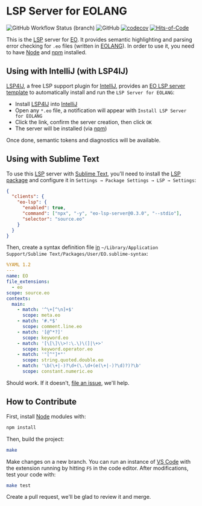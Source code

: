 # LSP Server for EOLANG

![GitHub Workflow Status (branch)](https://img.shields.io/github/actions/workflow/status/objectionary/eo-lsp-server/make.yml?branch=master)
![GitHub](https://img.shields.io/github/license/objectionary/eo-lsp-server)
[![codecov](https://codecov.io/gh/objectionary/eo-lsp-server/branch/master/graph/badge.svg)](https://codecov.io/gh/objectionary/eo-lsp-server)
[![Hits-of-Code](https://hitsofcode.com/github/objectionary/eo-lsp-server)](https://hitsofcode.com/view/github/objectionary/eo-lsp-server)

This is the [LSP] server for [EO](https://github.com/objectionary/eo).
It provides semantic highlighting and parsing error checking for `.eo` files
(written in [EOLANG]).
In order to use it, you need to have [Node] and [npm] installed.

## Using with IntelliJ (with LSP4IJ)

[LSP4IJ](https://github.com/redhat-developer/lsp4ij), a free LSP support plugin
for [IntelliJ], provides an [EO LSP server template][lsp4ij-doc]
to automatically install and run the `LSP Server for EOLANG`:

* Install [LSP4IJ](https://plugins.jetbrains.com/plugin/23257-lsp4ij)
into [IntelliJ]
* Open any `*.eo` file, a notification will appear with
`Install LSP Server for EOLANG`
* Click the link, confirm the server creation, then click `OK`
* The server will be installed (via [npm])

Once done, semantic tokens and diagnostics will be available.

## Using with Sublime Text

To use this [LSP] server with [Sublime Text], you'll need to install
the [LSP package] and configure it
in `Settings → Package Settings → LSP → Settings`:

```json
{
  "clients": {
    "eo-lsp": {
      "enabled": true,
      "command": ["npx", "-y", "eo-lsp-server@0.3.0", "--stdio"],
      "selector": "source.eo"
    }
  }
}
```

Then, create a syntax definition file [in][packages]
`~/Library/Application Support/Sublime Text/Packages/User/EO.sublime-syntax`:

```yaml
%YAML 1.2
---
name: EO
file_extensions:
  - eo
scope: source.eo
contexts:
  main:
    - match: '^\+[^\n]+$'
      scope: meta.eo
    - match: '#.*$'
      scope: comment.line.eo
    - match: '[@^*?]'
      scope: keyword.eo
    - match: '[\[\]\\>!:\.\)\(]|\+>'
      scope: keyword.operator.eo
    - match: '"[^"]*"'
      scope: string.quoted.double.eo
    - match: '\b(\+|-)?\d+(\.\d+(e(\+|-)?\d)?)?\b'
      scope: constant.numeric.eo
```

Should work. If it doesn't, [file an issue], we'll help.

## How to Contribute

First, install [Node] modules with:

```bash
npm install
```

Then, build the project:

```bash
make
```

Make changes on a new branch.
You can run an instance of [VS Code] with the extension running by hitting `F5`
in the code editor.
After modifications, test your code with:

```bash
make test
```

Create a pull request, we'll be glad to review it and merge.

[LSP package]: https://packagecontrol.io/packages/LSP
[LSP]: https://en.wikipedia.org/wiki/Language_Server_Protocol
[EOLANG]: https://www.eolang.org
[Sublime Text]: https://www.sublimetext.com/
[file an issue]: https://github.com/objectionary/eo-lsp-server/issues
[Node]: https://nodejs.org/en
[VS Code]: https://code.visualstudio.com/
[packages]: https://forum.sublimetext.com/t/sublimetext-3-where-are-the-packages/9484
[lsp4ij-doc]: https://github.com/redhat-developer/lsp4ij/blob/main/docs/user-defined-ls/eo-lsp-server.md
[IntelliJ]: https://www.jetbrains.com/idea/
[npm]: https://www.npmjs.com/
